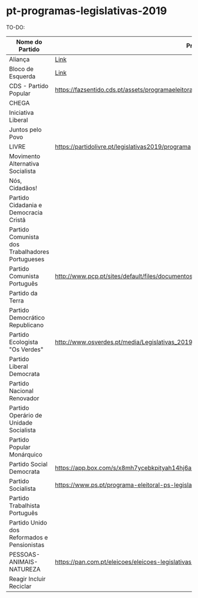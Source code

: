 # pt-programas-legislativas-2019

TO-DO:

| Nome do Partido| Programa | Responsável | Status |   |
|-------------------------------------------------|-----------------------------------------------------------------------------------------------------|-------------|--------|---|
| Aliança                                         | [Link](https://partidoalianca.pt/wp-content/uploads/2019/07/PROGRAMA-BASE-ALIAN%C3%87A-JULHO-2019-1.pdf)    |             |        |   |
| Bloco de Esquerda                               | [Link](https://programa2019.bloco.org/images/programa-com-fotos.pdf)                                        |             |        |   |
| CDS - Partido Popular                           | https://fazsentido.cds.pt/assets/programaeleitoral_legislativascds19.pdf                            | Nuno C.     | WIP    |   |
| CHEGA                                           |                                                                                                     |             |        |   |
| Iniciativa Liberal                              |                                                                                                     |             |        |   |
| Juntos pelo Povo                                |                                                                                                     |             |        |   |
| LIVRE                                           | https://partidolivre.pt/legislativas2019/programa                                                   |             |        |   |
| Movimento Alternativa Socialista                |                                                                                                     |             |        |   |
| Nós, Cidadãos!                                  |                                                                                                     |             |        |   |
| Partido Cidadania e Democracia Cristã           |                                                                                                     |             |        |   |
| Partido Comunista dos Trabalhadores Portugueses |                                                                                                     |             |        |   |
| Partido Comunista Português                     | http://www.pcp.pt/sites/default/files/documentos/201907_programa_eleitoral_pcp_legislativas2019.pdf |             |        |   |
| Partido da Terra                                |                                                                                                     |             |        |   |
| Partido Democrático Republicano                 |                                                                                                     |             |        |   |
| Partido Ecologista "Os Verdes"                  | http://www.osverdes.pt/media/Legislativas_2019/12_compromissos_Legislativas2019_PEV.pdf             | Tiago S.    | DONE   |   |
| Partido Liberal Democrata                       |                                                                                                     |             |        |   |
| Partido Nacional Renovador                      |                                                                                                     |             |        |   |
| Partido Operário de Unidade Socialista          |                                                                                                     |             |        |   |
| Partido Popular Monárquico                      |                                                                                                     |             |        |   |
| Partido Social Democrata                        | https://app.box.com/s/x8mh7ycebkpityah14hj6awgue3v0e9j                                              | Nuno C.     | WIP    |   |
| Partido Socialista                              | https://www.ps.pt/programa-eleitoral-ps-legislativas2019.pdf                                        | Tiago S.    | 50%    |   |
| Partido Trabalhista Português                   |                                                                                                     |             |        |   |
| Partido Unido dos Reformados e Pensionistas     |                                                                                                     |             |        |   |
| PESSOAS-ANIMAIS-NATUREZA                        | https://pan.com.pt/eleicoes/eleicoes-legislativas-2019/programa-eleitoral/                          | Tiago S.    | DONE   |   |
| Reagir Incluir Reciclar                         |                                                                                                     |             |        |   |
